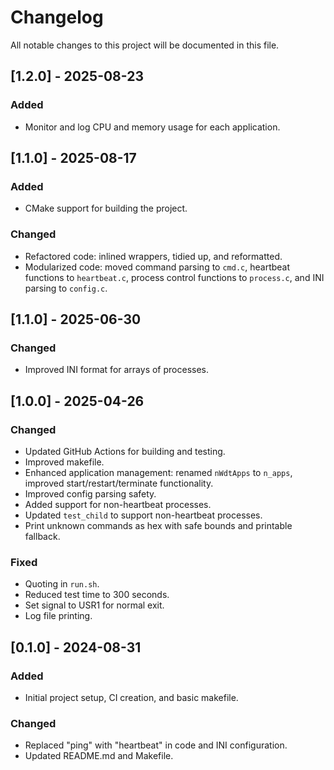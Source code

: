 # Changelog

All notable changes to this project will be documented in this file.

## [1.2.0] - 2025-08-23

### Added
- Monitor and log CPU and memory usage for each application.

## [1.1.0] - 2025-08-17

### Added
- CMake support for building the project.

### Changed
- Refactored code: inlined wrappers, tidied up, and reformatted.
- Modularized code: moved command parsing to `cmd.c`, heartbeat functions to `heartbeat.c`, process control functions to `process.c`, and INI parsing to `config.c`.

## [1.1.0] - 2025-06-30

### Changed
- Improved INI format for arrays of processes.

## [1.0.0] - 2025-04-26

### Changed
- Updated GitHub Actions for building and testing.
- Improved makefile.
- Enhanced application management: renamed `nWdtApps` to `n_apps`, improved start/restart/terminate functionality.
- Improved config parsing safety.
- Added support for non-heartbeat processes.
- Updated `test_child` to support non-heartbeat processes.
- Print unknown commands as hex with safe bounds and printable fallback.

### Fixed
- Quoting in `run.sh`.
- Reduced test time to 300 seconds.
- Set signal to USR1 for normal exit.
- Log file printing.

## [0.1.0] - 2024-08-31

### Added
- Initial project setup, CI creation, and basic makefile.

### Changed
- Replaced "ping" with "heartbeat" in code and INI configuration.
- Updated README.md and Makefile.
